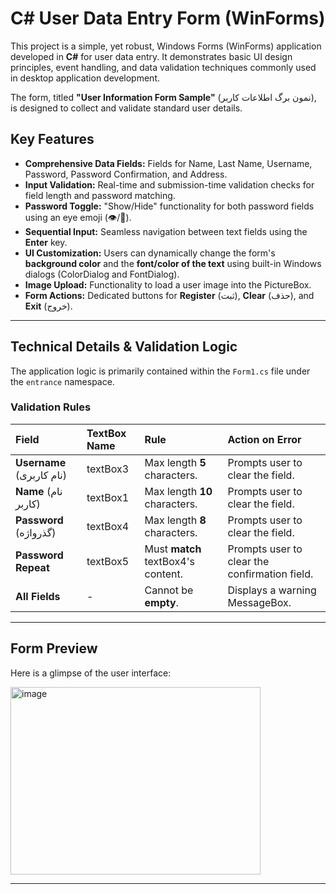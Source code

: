 # C# User Data Entry Form (WinForms)

This project is a simple, yet robust, Windows Forms (WinForms) application developed in **C#** for user data entry. It demonstrates basic UI design principles, event handling, and data validation techniques commonly used in desktop application development.

The form, titled **"User Information Form Sample"** (نمون برگ اطلاعات کاربر), is designed to collect and validate standard user details.

## Key Features

* **Comprehensive Data Fields:** Fields for Name, Last Name, Username, Password, Password Confirmation, and Address.
* **Input Validation:** Real-time and submission-time validation checks for field length and password matching.
* **Password Toggle:** "Show/Hide" functionality for both password fields using an eye emoji ($\text{👁️/🙈}$).
* **Sequential Input:** Seamless navigation between text fields using the **Enter** key.
* **UI Customization:** Users can dynamically change the form's **background color** and the **font/color of the text** using built-in Windows dialogs ($\text{ColorDialog}$ and $\text{FontDialog}$).
* **Image Upload:** Functionality to load a user image into the $\text{PictureBox}$.
* **Form Actions:** Dedicated buttons for **Register** (ثبت), **Clear** (حذف), and **Exit** (خروج).

---

## Technical Details & Validation Logic

The application logic is primarily contained within the `Form1.cs` file under the `entrance` namespace.

### Validation Rules

| Field | $\text{TextBox}$ Name | Rule | Action on Error |
| :--- | :--- | :--- | :--- |
| **Username** (نام کاربری) | $\text{textBox3}$ | Max length **5** characters. | Prompts user to clear the field. |
| **Name** (نام کاربر) | $\text{textBox1}$ | Max length **10** characters. | Prompts user to clear the field. |
| **Password** (گذرواژه) | $\text{textBox4}$ | Max length **8** characters. | Prompts user to clear the field. |
| **Password Repeat** | $\text{textBox5}$ | Must **match** $\text{textBox4}$'s content. | Prompts user to clear the confirmation field. |
| **All Fields** | - | Cannot be **empty**. | Displays a warning $\text{MessageBox}$. |



---

## Form Preview

Here is a glimpse of the user interface:

<img width="400" height="300" alt="image" src="https://github.com/user-attachments/assets/afaf7557-b23d-43a0-b642-7b4a35fe1eb7" />

---
